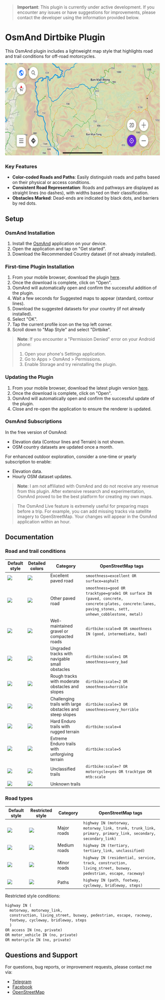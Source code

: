> **Important**: This plugin is currently under active development. If you encounter any issues or have suggestions for improvements, please contact the developer using the information provided below.

# OsmAnd Dirtbike Plugin

This OsmAnd plugin includes a lightweight map style that highlights road and trail conditions for off-road motorcycles.

<img src="./src/res/dirtbike-image.png" height="300"/>

### Key Features

- **Color-coded Roads and Paths**: Easily distinguish roads and paths based on their physical or access conditions.
- **Consistent Road Representation**: Roads and pathways are displayed as straight lines (no dashes), with widths based on their classification.
- **Obstacles Marked**: Dead-ends are indicated by black dots, and barriers by red dots.


## Setup

### OsmAnd Installation

1. Install the [OsmAnd](https://play.google.com/store/apps/details?id=net.osmand) application on your device.
2. Open the application and tap on "Get started".
3. Download the Recommended Country dataset (if not already installed).

### First-time Plugin Installation

1. From your mobile browser, download the plugin [here](https://github.com/cmoffroad/osmand-dirtbike-plugin/raw/main/dist/osmand-dirtbike-plugin.osf).
2. Once the download is complete, click on "Open".
3. OsmAnd will automatically open and confirm the successful addition of the plugin.
4. Wait a few seconds for Suggested maps to appear (standard, contour lines).
5. Download the suggested datasets for your country (if not already installed).
6. Select "OK".
7. Tap the current profile icon on the top left corner.
8. Scroll down to "Map Style" and select "Dirtbike".

> **Note**: If you encounter a "Permission Denied" error on your Android phone:
> 1. Open your phone's Settings application.
> 2. Go to Apps > OsmAnd > Permissions.
> 3. Enable Storage and try reinstalling the plugin.

### Updating the Plugin

1. From your mobile browser, download the latest plugin version [here](https://github.com/cmoffroad/osmand-dirtbike-plugin/raw/main/dist/osmand-dirtbike-plugin.osf).
2. Once the download is complete, click on "Open".
3. OsmAnd will automatically open and confirm the successful update of the plugin.
4. Close and re-open the application to ensure the renderer is updated.

### OsmAnd Subscriptions

In the free version of OsmAnd:
- Elevation data (Contour lines and Terrain) is not shown.
- OSM country datasets are updated once a month.

For enhanced outdoor exploration, consider a one-time or yearly subscription to enable:
- Elevation data.
- Hourly OSM dataset updates.

> **Note**: I am not affiliated with OsmAnd and do not receive any revenue from this plugin. After extensive research and experimentation, OsmAnd proved to be the best platform for creating my own maps.

> The OsmAnd Live feature is extremely useful for preparing maps before a trip. For example, you can add missing tracks via satellite imagery to OpenStreetMap. Your changes will appear in the OsmAnd application within an hour.

## Documentation

### Road and trail conditions

<table>
  <thead>
    <tr>
      <th>Default style</th>
      <th>Detailed colors</th>
      <th>Category</th>
      <th>OpenStreetMap tags</th>
  </thead>
  <tbody>
    <tr>
      <td><img src="https://www.gifpng.com/100x8/2196f3/?border-width=0&font-size=0" /></td>
      <td><img src="https://www.gifpng.com/100x8/03a9f4/?border-width=0&font-size=0" /></td>
      <td>Excellent paved road</td>
      <td><code>smoothness=excellent OR surface=asphalt</code></td>
    </tr>
    <tr>
      <td><img src="https://www.gifpng.com/100x8/2196f3/?border-width=0&font-size=0" /></td>
      <td><img src="https://www.gifpng.com/100x8/1769aa/?border-width=0&font-size=0" /></td>
      <td>Other paved road</td>
      <td><code>smoothness=good OR tracktype=grade1 OR surface IN (paved, concrete, concrete:plates, concrete:lanes, paving_stones, sett, unhewn_cobblestone, metal)</code></td>
    </tr>
    <tr>
      <td><img src="https://www.gifpng.com/100x8/4caf50/?border-width=0&font-size=0" /></td>
      <td><img src="https://www.gifpng.com/100x8/8bc34a/?border-width=0&font-size=0" /></td>
      <td>Well-maintained gravel or compacted roads</td>
      <td><code>dirtbike:scale=0 OR smoothness IN (good, intermediate, bad)</code></td>
    </tr>
    <tr>
      <td><img src="https://www.gifpng.com/100x8/4caf50/?border-width=0&font-size=0" /></td>
      <td><img src="https://www.gifpng.com/100x8/357a38/?border-width=0&font-size=0" /></td>
      <td>Ungraded tracks with navigable small obstacles</td>
      <td><code>dirtbike:scale=1 OR smoothness=very_bad</code></td>
    </tr>
    <tr>
      <td><img src="https://www.gifpng.com/100x8/ffa726/?border-width=0&font-size=0" /></td>
      <td><img src="https://www.gifpng.com/100x8/ffab40/?border-width=0&font-size=0" /></td>
      <td>Rough tracks with moderate obstacles and slopes</td>
      <td><code>dirtbike:scale=2 OR smoothness=horrible</code></td>
    </tr>
    <tr>
      <td><img src="https://www.gifpng.com/100x8/ffa726/?border-width=0&font-size=0" /></td>
      <td><img src="https://www.gifpng.com/100x8/ff6d00/?border-width=0&font-size=0" /></td>
      <td>Challenging trails with large obstacles and steep slopes</td>
      <td><code>dirtbike:scale=3 OR smoothness=very_horrible</code></td>
    </tr>
    <tr>
      <td><img src="https://www.gifpng.com/100x8/d500f9/?border-width=0&font-size=0" /></td>
      <td><img src="https://www.gifpng.com/100x8/e040fb/?border-width=0&font-size=0" /></td>
      <td>Hard Enduro trails with rugged terrain</td>
      <td><code>dirtbike:scale=4</code></td>
    </tr>
    <tr>
      <td><img src="https://www.gifpng.com/100x8/d500f9/?border-width=0&font-size=0" /></td>
      <td><img src="https://www.gifpng.com/100x8/aa00ff/?border-width=0&font-size=0" /></td>
      <td>Extreme Enduro trails with unforgiving terrain</td>
      <td><code>dirtbike:scale=5</code></td>
    </tr>
    <tr>
      <td><img src="https://www.gifpng.com/100x8/000000/?border-width=0&font-size=0" /></td>
      <td><img src="https://www.gifpng.com/100x8/000000/?border-width=0&font-size=0" /></td>
      <td>Unclassified trails</td>
      <td><code>dirtbike:scale=? OR motorcycle=yes OR tracktype OR mtb:scale </code></td>
    </tr>
    <tr>
      <td><img src="https://www.gifpng.com/100x8/adadad/?border-width=0&font-size=0" /></td>
      <td><img src="https://www.gifpng.com/100x8/adadad/?border-width=0&font-size=0" /></td>
      <td>Unknown trails</td>
      <td></td>
    </tr>
  </tbody>
</table>

### Road types

<table>
  <thead>
    <tr>
      <th>Default style</th>
      <th>Restricted style</th>
      <th>Category</th>
      <th>OpenStreetMap tags</th>
    </tr>
  </thead>
  <tbody>
    <tr>
      <td><img src="https://www.gifpng.com/100x15/888888/?border-width=0&font-size=0" /></td>
      <td><img src="https://www.gifpng.com/100x15/f44336/?border-width=0&font-size=0" /></td>
      <td>Major roads</td>
      <td>
        <code>highway IN (motorway, motorway_link, trunk, trunk_link, primary, primary_link, secondary, secondary_link)</code>
      </td>
    </tr>
    <tr>
      <td><img src="https://www.gifpng.com/100x12/888888/?border-width=1&border-type=rectangle&border-color=FFFFFF&font-size=0" /></td>
      <td><img src="https://www.gifpng.com/100x12/f44336/?border-width=1&border-type=rectangle&border-color=FFFFFF&font-size=0" /></td>
      <td>Medium roads</td>
      <td><code>highway IN (tertiary, tertiary_link, unclassified)</code></td>
    </tr>
    <tr>
      <td><img src="https://www.gifpng.com/100x8/888888/?border-width=1&border-type=rectangle&border-color=FFFFFF&font-size=0" /></td>
      <td><img src="https://www.gifpng.com/100x8/f44336/?border-width=1&border-type=rectangle&border-color=FFFFFF&font-size=0" /></td>
      <td>Minor roads</td>
      <td><code>highway IN (residential, service, track, construction, living_street, busway, pedestrian, escape, raceway)</code></td>
    </tr>
    <tr>
      <td><img src="https://www.gifpng.com/100x4/888888/?border-width=1&border-type=rectangle&border-color=FFFFFF&font-size=0" /></td>
      <td><img src="https://www.gifpng.com/100x4/f44336/?border-width=1&border-type=rectangle&border-color=FFFFFF&font-size=0" /></td>
      <td>Paths</td>
      <td><code>highway IN (path, footway, cycleway, bridleway, steps)</code></td>
    </tr>
  </tbody>
</table>

  Restricted style conditions:
    
    highway IN (
      motorway, motorway_link, 
      construction, living_street, busway, pedestrian, escape, raceway, 
      footway, cycleway, bridleway, steps
      )
    OR access IN (no, private)
    OR motor_vehicle IN (no, private)
    OR motorcycle IN (no, private)

## Questions and Support

For questions, bug reports, or improvement requests, please contact me via:
- [Telegram](https://t.me/julcnx)
- [Facebook](https://www.facebook.com/julcnx)
- [OpenStreetMap](https://www.openstreetmap.org/message/new/julcnx)
